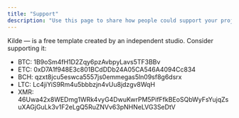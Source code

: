 ```yaml
---
title: "Support"
description: "Use this page to share how people could support your project (consider crypto btw)"
---
```


Kilde — is a free template created by an independent studio. Consider supporting it:

- BTC: 1B9oSm4fH1D2Zqy6pzAvbpyLavs5TF3BBv
- ETC: 0xD7A1f948E3c801BCdDDb24A05CA546A4094Cc834
- BCH: qzxt8jcu5eswca5557js0emmegas5ln09sf8g6dsrx
- LTC: Lc4jiYiS9Rm4u5bbbzjn4vUu8jdzgv8WqH
- XMR: 46Uwa42x8WEDmg1WRk4vyG4DwuKwrPM5PifFfkBEoSQbWyFsYujqZsuXAGjGuLk3v1F2eLgQ5RuZNVv63pNHNeLVG3SeDtV
